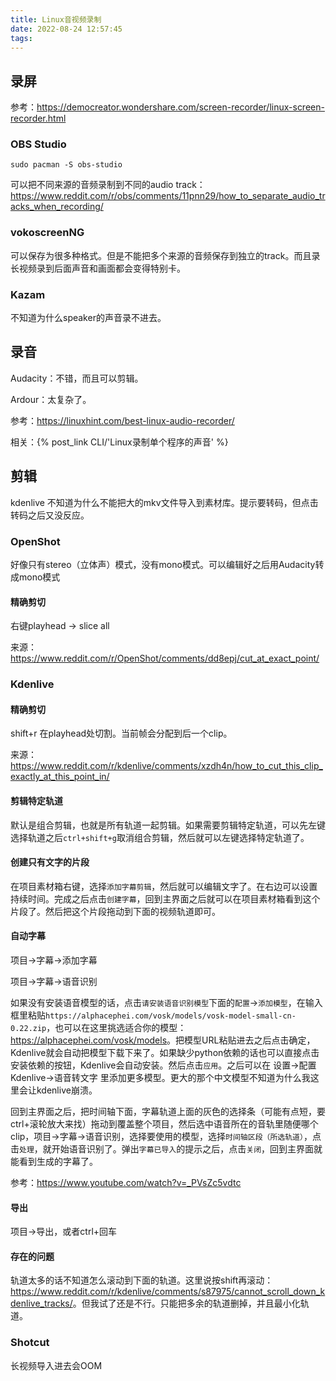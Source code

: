 ```yaml
---
title: Linux音视频录制
date: 2022-08-24 12:57:45
tags:
---
```


## 录屏

参考：<https://democreator.wondershare.com/screen-recorder/linux-screen-recorder.html>

### OBS Studio

```shell
sudo pacman -S obs-studio
```

可以把不同来源的音频录制到不同的audio track：<https://www.reddit.com/r/obs/comments/11pnn29/how_to_separate_audio_tracks_when_recording/>

### vokoscreenNG

可以保存为很多种格式。但是不能把多个来源的音频保存到独立的track。而且录长视频录到后面声音和画面都会变得特别卡。

### Kazam

不知道为什么speaker的声音录不进去。

## 录音

Audacity：不错，而且可以剪辑。

Ardour：太复杂了。

参考：<https://linuxhint.com/best-linux-audio-recorder/>

相关：{% post_link CLI/'Linux录制单个程序的声音' %}

## 剪辑

kdenlive
不知道为什么不能把大的mkv文件导入到素材库。提示要转码，但点击转码之后又没反应。

### OpenShot

好像只有stereo（立体声）模式，没有mono模式。可以编辑好之后用Audacity转成mono模式

#### 精确剪切

右键playhead -> slice all

来源：<https://www.reddit.com/r/OpenShot/comments/dd8epj/cut_at_exact_point/>

### Kdenlive

#### 精确剪切

shift+r 在playhead处切割。当前帧会分配到后一个clip。

来源：<https://www.reddit.com/r/kdenlive/comments/xzdh4n/how_to_cut_this_clip_exactly_at_this_point_in/>

#### 剪辑特定轨道

默认是组合剪辑，也就是所有轨道一起剪辑。如果需要剪辑特定轨道，可以先左键选择轨道之后`ctrl+shift+g`取消组合剪辑，然后就可以左键选择特定轨道了。

#### 创建只有文字的片段

在项目素材箱右键，选择`添加字幕剪辑`，然后就可以编辑文字了。在右边可以设置持续时间。完成之后点击`创建字幕`，回到主界面之后就可以在项目素材箱看到这个片段了。然后把这个片段拖动到下面的视频轨道即可。

#### 自动字幕

项目->字幕->添加字幕

项目->字幕->语音识别

如果没有安装语音模型的话，点击`请安装语音识别模型`下面的`配置`->`添加模型`，在输入框里粘贴`https://alphacephei.com/vosk/models/vosk-model-small-cn-0.22.zip`，也可以在这里挑选适合你的模型：<https://alphacephei.com/vosk/models>。把模型URL粘贴进去之后点击确定，Kdenlive就会自动把模型下载下来了。如果缺少python依赖的话也可以直接点击安装依赖的按钮，Kdenlive会自动安装。然后点击`应用`。之后可以在 设置->配置Kdenlive->语音转文字 里添加更多模型。更大的那个中文模型不知道为什么我这里会让kdenlive崩溃。

回到主界面之后，把时间轴下面，字幕轨道上面的灰色的选择条（可能有点短，要ctrl+滚轮放大来找）拖动到覆盖整个项目，然后选中语音所在的音轨里随便哪个clip，项目->字幕->语音识别，选择要使用的模型，选择`时间轴区段（所选轨道）`，点击`处理`，就开始语音识别了。弹出`字幕已导入`的提示之后，点击`关闭`，回到主界面就能看到生成的字幕了。

参考：<https://www.youtube.com/watch?v=_PVsZc5vdtc>

#### 导出

项目->导出，或者ctrl+回车

#### 存在的问题

轨道太多的话不知道怎么滚动到下面的轨道。这里说按shift再滚动：<https://www.reddit.com/r/kdenlive/comments/s87975/cannot_scroll_down_kdenlive_tracks/>。但我试了还是不行。只能把多余的轨道删掉，并且最小化轨道。

### Shotcut

长视频导入进去会OOM
